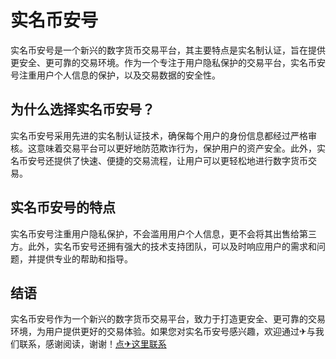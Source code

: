 # 实名币安号

实名币安号是一个新兴的数字货币交易平台，其主要特点是实名制认证，旨在提供更安全、更可靠的交易环境。作为一个专注于用户隐私保护的交易平台，实名币安号注重用户个人信息的保护，以及交易数据的安全性。

## 为什么选择实名币安号？

实名币安号采用先进的实名制认证技术，确保每个用户的身份信息都经过严格审核。这意味着交易平台可以更好地防范欺诈行为，保护用户的资产安全。此外，实名币安号还提供了快速、便捷的交易流程，让用户可以更轻松地进行数字货币交易。

## 实名币安号的特点

实名币安号注重用户隐私保护，不会滥用用户个人信息，更不会将其出售给第三方。此外，实名币安号还拥有强大的技术支持团队，可以及时响应用户的需求和问题，并提供专业的帮助和指导。

## 结语

实名币安号作为一个新兴的数字货币交易平台，致力于打造更安全、更可靠的交易环境，为用户提供更好的交易体验。如果您对实名币安号感兴趣，欢迎通过✈与我们联系，感谢阅读，谢谢！[点✈这里联系](https://gg.k02.cc)